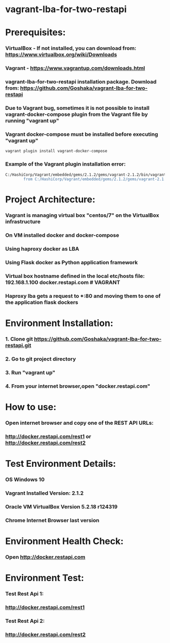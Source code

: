 # vagrant-lba-for-two-restapi

# Prerequisites:
### VirtualBox - If not installed, you can download from: https://www.virtualbox.org/wiki/Downloads
### Vagrant - https://www.vagrantup.com/downloads.html
### vagrant-lba-for-two-restapi installation package. Download from: https://github.com/Goshaka/vagrant-lba-for-two-restapi
### Due to Vagrant bug, sometimes it is not possible to install vagrant-docker-compose plugin from the Vagrant file by running "vagrant up"
### Vagrant docker-compose must be installed before executing "vagrant up"

```bash
vagrant plugin install vagrant-docker-compose
```
### Example of the Vagrant plugin installation error:
```bash
C:/HashiCorp/Vagrant/embedded/gems/2.1.2/gems/vagrant-2.1.2/bin/vagrant:47:in `[]=': Invalid argument - ruby_setenv(VAGRANT_NO_PLUGINS) (Errno::EINVAL)
        from C:/HashiCorp/Vagrant/embedded/gems/2.1.2/gems/vagrant-2.1.2/bin/vagrant:47:in `block in <main>'
```

# Project Architecture:
### Vagrant is managing virtual box "centos/7" on the VirtualBox infrastructure
### On VM installed docker and docker-compose
### Using haproxy docker as LBA
### Using Flask docker as Python application framework
### Virtual box hostname defined in the local etc/hosts file: 192.168.1.100  docker.restapi.com  # VAGRANT
### Haproxy lba gets a request to *:80 and moving them to one of the application flask dockers

# Environment Installation:
### 1. Clone git https://github.com/Goshaka/vagrant-lba-for-two-restapi.git
### 2. Go to git project directory
### 3. Run "vagrant up"
### 4. From your internet browser,open "docker.restapi.com"


# How to use:
### Open internet browser and copy one of the REST API URLs:
### http://docker.restapi.com/rest1 or  http://docker.restapi.com/rest2


# Test Environment Details:
### OS Windows 10
### Vagrant Installed Version: 2.1.2
### Oracle VM VirtualBox Version 5.2.18 r124319
### Chrome Internet Browser last version

# Environment Health Check:
### Open http://docker.restapi.com

# Environment Test:
### Test Rest Api 1:
### http://docker.restapi.com/rest1
### Test Rest Api 2:
### http://docker.restapi.com/rest2


